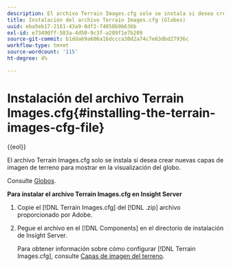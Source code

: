 ```yaml
---
description: El archivo Terrain Images.cfg solo se instala si desea crear nuevas capas de imagen de terreno para mostrar en la visualización del globo.
title: Instalación del archivo Terrain Images.cfg (Globes)
uuid: eba5eb17-2161-43a9-8df2-74058b9b636b
exl-id: e73490ff-583a-4d50-9c3f-a289f1e7b209
source-git-commit: b1dda69a606a16dccca30d2a74c7e63dbd27936c
workflow-type: tm+mt
source-wordcount: '115'
ht-degree: 4%

---
```


# Instalación del archivo Terrain Images.cfg{#installing-the-terrain-images-cfg-file}

{{eol}}

El archivo Terrain Images.cfg solo se instala si desea crear nuevas capas de imagen de terreno para mostrar en la visualización del globo.

Consulte [Globos](https://experienceleague.adobe.com/docs/data-workbench/using/client/analysis-visualizations/globes/c-globes.html).

**Para instalar el archivo Terrain Images.cfg en Insight Server**

1. Copie el [!DNL Terrain Images.cfg] del [!DNL .zip] archivo proporcionado por Adobe.
1. Pegue el archivo en el [!DNL Components] en el directorio de instalación de Insight Server.

   Para obtener información sobre cómo configurar [!DNL Terrain Images.cfg], consulte [Capas de imagen del terreno](https://experienceleague.adobe.com/docs/data-workbench/using/geography/imagery-layers/terrain-image-layers/c-trn-img-lyrs.html).
